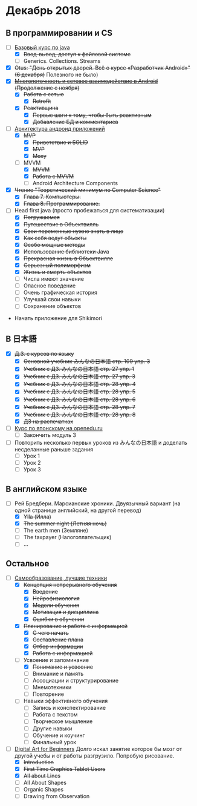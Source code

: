 # Декабрь 2018
## В программировании и CS
- [ ] [Базовый курс по java](https://stepik.org/course/187/syllabus)
    - [x] ~~Ввод-вывод, доступ к файловой системе~~
    - [ ] Generics. Collections. Streams
- [x] ~~Otus: "День открытых дверей. Всё о курсе «Разработчик Android»" (6 декабря)~~ Полезного не было)
- [x] ~~[Многопоточность и сетевое взаимодействие в Android](https://www.coursera.org/learn/android-multithreading-and-network#syllabus) (Продолжение с ноября)~~
    - [x] ~~Работа с сетью~~
        - [x]  ~~Retrofit~~
    - [x] ~~Реактивщина~~
        - [x] ~~Первые шаги к тому, чтобы быть реактивным~~
        - [x] ~~Добавление БД и комментариев~~
- [ ] [Архитектура андроид приложений](https://www.coursera.org/learn/android-app-architecture)
    - [x] ~~MVP~~
      - [x] ~~Приветствие и SOLID~~
      - [x] ~~MVP~~
      - [x] ~~Moxy~~
    - [ ] MVVM
      - [x] ~~MVVM~~
      - [x] ~~Работа с MVVM~~
      - [ ] Android Architecture Components
- [x] ~~Чтение "Теоретический минимум по Computer Science"~~
    - [x] ~~Глава 7. Компьютеры.~~
    - [x] ~~Глава 8. Программирование.~~
- [ ] Head first java (просто пробежаться для систематизации)
    - [x] ~~Погружаемся~~
    - [x] ~~Путешествие в Объектвилль~~
    - [x] ~~Свои переменные нужно знать в лицо~~
    - [x] ~~Как себя ведут объекты~~
    - [x] ~~Особо мощные методы~~
    - [x] ~~Использование библиотеки Java~~
    - [x] ~~Прекрасная жизнь в Объектвилле~~
    - [x] ~~Серьезный полиморфизм~~
    - [x] ~~Жизнь и смерть объектов~~
    - [ ] Числа имеют значение
    - [ ] Опасное поведение
    - [ ] Очень графическая история
    - [ ] Улучшай свои навыки
    - [ ] Сохранение объектов
- Начать приложение для Shikimori
## В 日本語
- [x] ~~Д.З. с курсов по языку~~
    - [x] ~~Основной учебник みんなの日本語 стр. 109 упр. 3~~
    - [x] ~~Учебник с ДЗ. みんなの日本語 стр. 27 упр. 1~~
    - [x] ~~Учебник с ДЗ. みんなの日本語 стр. 27 упр. 3~~
    - [x] ~~Учебник с ДЗ. みんなの日本語 стр. 28 упр. 4~~
    - [x] ~~Учебник с ДЗ. みんなの日本語 стр. 28 упр. 5~~
    - [x] ~~Учебник с ДЗ. みんなの日本語 стр. 28 упр. 6~~
    - [x] ~~Учебник с ДЗ. みんなの日本語 стр. 28 упр. 7~~
    - [x] ~~Учебник с ДЗ. みんなの日本語 стр. 28 упр. 8~~
    - [x] ~~ДЗ на распечатках~~
- [ ] [Курс по японскому на openedu.ru](https://courses.openedu.ru/courses/course-v1:spbu+JPLANG+fall_2018/info)
    - [ ] Закончить модуль 3 
- [ ] Повторить несколько первых уроков из みんなの日本語 и доделать несделанные раньше задания
    - [ ] Урок 1
    - [ ] Урок 2
    - [ ] Урок 3
## В английском языке
- [ ] Рей Бредбери. Марсианские хроники. Двуязычный вариант (на одной странице английский, на другой перевод)
    - [x] ~~Ylla (Илла)~~
    - [x] ~~The summer night (Летняя ночь)~~
    - [ ] The earth men (Земляне)
    - [ ] The taxpayer (Налогоплательщик)
    - [ ] ...
## Остальное
- [ ] [Самообразование, лучшие техники](https://4brain.ru/lnd/?cb=lifelearning)
    - [x] ~~Концепция непрерывного обучения~~
        - [x] ~~Введение~~
        - [x] ~~Нейрофизиология~~
        - [x] ~~Модели обучения~~
        - [x] ~~Мотивация и дисциплина~~
        - [x] ~~Ошибки в обучении~~
    - [x] ~~Планирование и работа с информацией~~
        - [x] ~~С чего начать~~
        - [x] ~~Составление плана~~
        - [x] ~~Отбор информации~~
        - [x] ~~Работа с информацией~~
    - [ ] Усвоение и запоминание
        - [x] ~~Понимание и усвоение~~
        - [ ] Внимание и память
        - [ ] Ассоциации и структурирование
        - [ ] Мнемотехники
        - [ ] Повторение
    - [ ] Навыки эффективного обучения
        - [ ] Запись и конспектирование
        - [ ] Работа с текстом
        - [ ] Творческое мышление
        - [ ] Другие навыки
        - [ ] Обучение и коучинг
        - [ ] Финальный урок
- [ ] [Digital Art for Beginners](https://www.udemy.com/digital-art-101-from-beginner-to-pro) Долго искал занятие которое бы мозг от другой учебы и от работы разгрузило. Попробую рисование.
  - [x] ~~Introduction~~
  - [x] ~~First Time Graphics Tablet Users~~
  - [x] ~~All about Lines~~
  - [ ] All About Shapes
  - [ ] Organic Shapes
  - [ ] Drawing from Observation